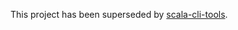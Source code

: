 This project has been superseded by [scala-cli-tools](https://github.com/wookietreiber/scala-cli-tools).
